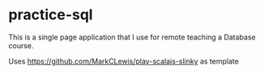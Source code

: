 # practice-sql

This is a single page application that I use for remote teaching a Database course.

Uses https://github.com/MarkCLewis/play-scalajs-slinky as template

